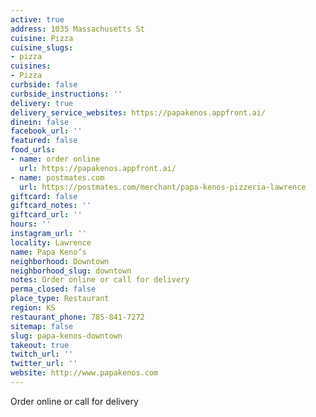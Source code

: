 ```yaml
---
active: true
address: 1035 Massachusetts St
cuisine: Pizza
cuisine_slugs:
- pizza
cuisines:
- Pizza
curbside: false
curbside_instructions: ''
delivery: true
delivery_service_websites: https://papakenos.appfront.ai/
dinein: false
facebook_url: ''
featured: false
food_urls:
- name: order online
  url: https://papakenos.appfront.ai/
- name: postmates.com
  url: https://postmates.com/merchant/papa-kenos-pizzeria-lawrence
giftcard: false
giftcard_notes: ''
giftcard_url: ''
hours: ''
instagram_url: ''
locality: Lawrence
name: Papa Keno’s
neighborhood: Downtown
neighborhood_slug: downtown
notes: Order online or call for delivery
perma_closed: false
place_type: Restaurant
region: KS
restaurant_phone: 785-841-7272
sitemap: false
slug: papa-kenos-downtown
takeout: true
twitch_url: ''
twitter_url: ''
website: http://www.papakenos.com
---
```


Order online or call for delivery